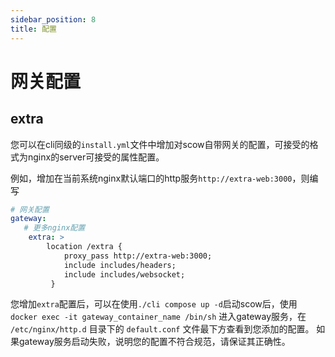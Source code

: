 ```yaml
---
sidebar_position: 8
title: 配置
---
```


# 网关配置


## extra

您可以在cli同级的`install.yml`文件中增加对scow自带网关的配置，可接受的格式为nginx的server可接受的属性配置。

例如，增加在当前系统nginx默认端口的http服务`http://extra-web:3000`，则编写

```yaml title="install.yml"
# 网关配置
gateway:
   # 更多nginx配置
    extra: >
        location /extra {
            proxy_pass http://extra-web:3000;
            include includes/headers;
            include includes/websocket;
         }
```

您增加`extra`配置后，可以在使用`./cli compose up -d`启动scow后，使用 ` docker exec -it gateway_container_name /bin/sh` 进入gateway服务，在 `/etc/nginx/http.d` 目录下的 `default.conf` 文件最下方查看到您添加的配置。
如果gateway服务启动失败，说明您的配置不符合规范，请保证其正确性。

